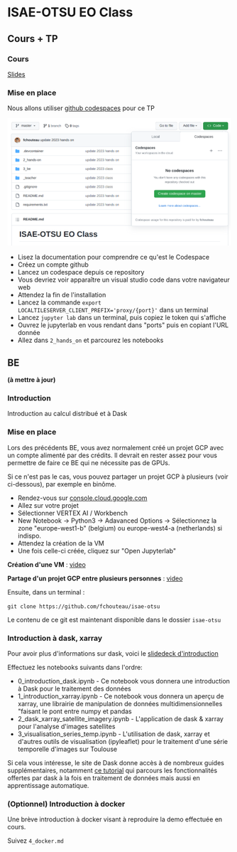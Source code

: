 # ISAE-OTSU EO Class

## Cours + TP

### Cours

[Slides](https://docs.google.com/presentation/d/1N54HRcXiMXJWksFLkt6moXJtLa8SI8SOkpHuEMJlVcY/edit?usp=sharing)

### Mise en place

Nous allons utiliser [github codespaces](https://github.com/features/codespaces) pour ce TP

![img.png](_teacher/static/codespaces.png)

- Lisez la documentation pour comprendre ce qu'est le Codespace
- Créez un compte github
- Lancez un codespace depuis ce repository
- Vous devriez voir apparaître un visual studio code dans votre navigateur web
- Attendez la fin de l'installation
- Lancez la commande `export LOCALTILESERVER_CLIENT_PREFIX='proxy/{port}'` dans un terminal
- Lancez `jupyter lab` dans un terminal, puis copiez le token qui s'affiche
- Ouvrez le jupyterlab en vous rendant dans "ports" puis en copiant l'URL donnée
- Allez dans `2_hands_on` et parcourez les notebooks

## BE 

**(à mettre à jour)** 

### Introduction

Introduction au calcul distribué et à Dask

### Mise en place

Lors des précédents BE, vous avez normalement créé un projet GCP avec un compte alimenté par des crédits. Il devrait en rester assez pour vous permettre de faire ce BE qui ne nécessite pas de GPUs. 

Si ce n'est pas le cas, vous pouvez partager un projet GCP à plusieurs (voir ci-dessous), par exemple en binôme.

- Rendez-vous sur [console.cloud.google.com](https://console.cloud.google.com)
- Allez sur votre projet
- Sélectionner VERTEX AI / Workbench
- New Notebook -> Python3 -> Adavanced Options -> Sélectionnez la zone "europe-west1-b" (belgium) ou europe-west4-a (netherlands) si indispo.
- Attendez la création de la VM
- Une fois celle-ci créée, cliquez sur "Open Jupyterlab"

**Création d'une VM** : [video](https://storage.googleapis.com/fchouteau-storage/public/setup_vm.mp4)

**Partage d'un projet GCP entre plusieurs personnes** : [video](https://storage.googleapis.com/fchouteau-storage/public/share_project.mp4)

Ensuite, dans un terminal :

`git clone https://github.com/fchouteau/isae-otsu`

Le contenu de ce git est maintenant disponible dans le dossier `isae-otsu`

### Introduction à dask, xarray

Pour avoir plus d'informations sur dask, voici le [slidedeck d'introduction](https://docs.google.com/presentation/d/e/2PACX-1vSTH2kAR0DCR0nw8pFBe5kuYbOk3inZ9cQfZbzOIRjyzQoVaOoMfI2JONGBz-qsvG_P6g050ddHxSXT/pub?start=false&loop=false&delayms=60000#slide=id.p)

Effectuez les notebooks suivants dans l'ordre:

- 0_introduction_dask.ipynb - Ce notebook vous donnera une introduction à Dask pour le traitement des données
- 1_introduction_xarray.ipynb - Ce notebook vous donnera un aperçu de xarray, une librairie de manipulation de données multidimensionnelles "faisant le pont entre numpy et pandas
- 2_dask_xarray_satellite_imagery.ipynb - L'application de dask & xarray pour l'analyse d'images satellites
- 3_visualisation_series_temp.ipynb - L'utilisation de dask, xarray et d'autres outils de visualisation (ipyleaflet) pour le traitement d'une série temporelle d'images sur Toulouse

Si cela vous intéresse, le site de Dask donne accès à de nombreux guides supplémentaires, notamment [ce tutorial](https://tutorial.dask.org/) qui parcours les fonctionnalités offertes par dask à la fois en traitement de données mais aussi en apprentissage automatique.

### (Optionnel) Introduction à docker

Une brève introduction à docker visant à reproduire la demo effectuée en cours.

Suivez `4_docker.md`
